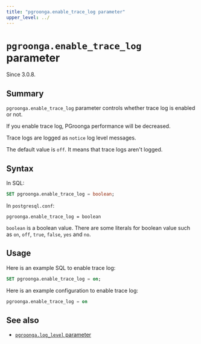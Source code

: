 ```yaml
---
title: "pgroonga.enable_trace_log parameter"
upper_level: ../
---
```


# `pgroonga.enable_trace_log` parameter

Since 3.0.8.

## Summary

`pgroonga.enable_trace_log` parameter controls whether trace log is enabled or not.

If you enable trace log, PGroonga performance will be decreased.

Trace logs are logged as `notice` log level messages.

The default value is `off`. It means that trace logs aren't logged.

## Syntax

In SQL:

```sql
SET pgroonga.enable_trace_log = boolean;
```

In `postgresql.conf`:

```text
pgroonga.enable_trace_log = boolean
```

`boolean` is a boolean value. There are some literals for boolean value such as `on`, `off`, `true`, `false`, `yes` and `no`.

## Usage

Here is an example SQL to enable trace log:

```sql
SET pgroonga.enable_trace_log = on;
```

Here is an example configuration to enable trace log:

```sql
pgroonga.enable_trace_log = on
```

## See also

  * [`pgroonga.log_level` parameter][log-level]

[log-level]:log-level.html
